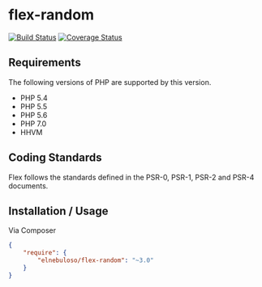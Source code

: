 # flex-random

[![Build Status](https://travis-ci.org/elnebuloso/flex-random.svg?branch=master)](https://travis-ci.org/elnebuloso/flex-random)
[![Coverage Status](https://coveralls.io/repos/github/elnebuloso/flex-random/badge.svg?branch=master)](https://coveralls.io/github/elnebuloso/flex-random?branch=master)

## Requirements

The following versions of PHP are supported by this version.

* PHP 5.4
* PHP 5.5
* PHP 5.6
* PHP 7.0
* HHVM

## Coding Standards

Flex follows the standards defined in the PSR-0, PSR-1, PSR-2 and PSR-4 documents.

## Installation / Usage

Via Composer

``` json
{
    "require": {
        "elnebuloso/flex-random": "~3.0"
    }
}
```